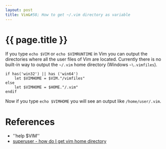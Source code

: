 ```yaml
--- 
layout: post
title: Vim&#58; How to get ~/.vim directory as variable
---
```


{{ page.title }}
================
If you type `echo $VIM` or `echo $VIMRUNTIME` in Vim you can output the directories
where all the user files of Vim are located. Currently there is no built-in way
to output the `~/.vim` home directory (Windows `~\.vimfiles`).

    if has('win32') || has ('win64')
        let $VIMHOME = $VIM."/vimfiles"
    else
        let $VIMHOME = $HOME."/.vim"
    endif

Now if you type `echo $VIMHOME` you will see an output like `/home/user/.vim`.

References
==========
  * ''help $VIM''
  * [superuser - how do I get vim home directory](http://superuser.com/questions/119991/how-do-i-get-vim-home-directory)

